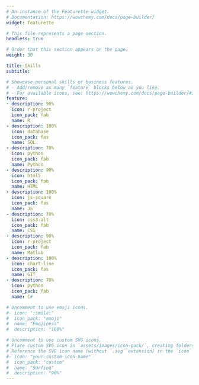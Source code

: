 ```yaml
---
# An instance of the Featurette widget.
# Documentation: https://wowchemy.com/docs/page-builder/
widget: featurette

# This file represents a page section.
headless: true

# Order that this section appears on the page.
weight: 30

title: Skills
subtitle:

# Showcase personal skills or business features.
# - Add/remove as many `feature` blocks below as you like.
# - For available icons, see: https://wowchemy.com/docs/page-builder/#icons
feature:
- description: 90%
  icon: r-project
  icon_pack: fab
  name: R
- description: 100%
  icon: database
  icon_pack: fas
  name: SQL
- description: 70%
  icon: python
  icon_pack: fab
  name: Python
- description: 90%
  icon: html5
  icon_pack: fab
  name: HTML
- description: 100%
  icon: js-square
  icon_pack: fas
  name: JS
- description: 70%
  icon: css3-alt
  icon_pack: fab
  name: CSS
- description: 90%
  icon: r-project
  icon_pack: fab
  name: Matlab
- description: 100%
  icon: chart-line
  icon_pack: fas
  name: GIT
- description: 70%
  icon: python
  icon_pack: fab
  name: C#

# Uncomment to use emoji icons.
#- icon: ":smile:"
#  icon_pack: "emoji"
#  name: "Emojiness"
#  description: "100%"  

# Uncomment to use custom SVG icons.
# Place custom SVG icon in `assets/images/icon-pack/`, creating folders if necessary.
# Reference the SVG icon name (without `.svg` extension) in the `icon` field.
#- icon: "your-custom-icon-name"
#  icon_pack: "custom"
#  name: "Surfing"
#  description: "90%"
---
```

